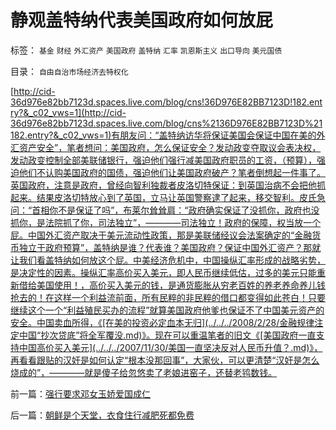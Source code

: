 # 静观盖特纳代表美国政府如何放屁

标签： `基金` `财经` `外汇资产` `美国政府` `盖特纳` `汇率` `凯恩斯主义` `出口导向` `美元国债` 

目录： `自由自治市场经济去特权化`

[http://cid-36d976e82bb7123d.spaces.live.com/blog/cns!36D976E82BB7123D!182.entry?&_c02_vws=1](http://cid-36d976e82bb7123d.spaces.live.com/blog/cns%2136D976E82BB7123D%21182.entry?&_c02_vws=1)有朋友问：“盖特纳访华将保证美国会保证中国在美的外汇资产安全”，笔者想问：美国政府，怎么保证安全？发动政变夺取议会表决权，发动政变控制全部美联储银行，强迫他们强行减美国政府职员的工资，（预算），强迫他们不认购美国政府的国债，强迫他们让美国政府破产？笔者倒想起一件事了。英国政府，注意是政府，曾经向智利独裁者皮洛切特保证：到英国治病不会把他抓起来。结果皮洛切特放心到了英国，立马让英国警察逮了起来，移交智利。皮氏急问：“首相你不是保证了吗”，布莱尔耸耸肩：“政府确实保证了没抓你，政府也没抓你，是法院抓了你，司法独立”，————司法独立！政府的保障，权当放一个屁。中国外汇资产取决于美元流动性政策，那是美联储经议会法案确定的“金融货币独立于政府预算”，盖特纳是谁？代表谁？美国政府？保证中国外汇资产？那就让我们看盖特纳如何放这个屁。中美经济危机中，中国操纵汇率形成的战略劣势，是决定性的因素。操纵汇率高价买入美元，即人民币继续低估，过多的美元只能重新借给美国使用！，高价买入美元的钱，是通货膨胀从穷老百姓的养老养命养儿钱抢去的！在这样一个利益流前面，所有民粹的非民粹的借口都变得如此苍白！只要继续这个一个“利益殖民买办的流程”就算美国政府他爹也保证不了中国美元资产的安全。中国卖血所得，《[在美的投资必定血本无归](../../../2008/2/28/金融规律注定中国“抄次贷底”将全军覆没.md)》。现在可以重温笔者的旧文《[美国政府一直支持中国高价买入美元](../../../2007/11/30/美国一直坚决反对人民币升值？.md)》，再看看跟贴的汉奸是如何认定“根本没那回事”，大家伙，可以更清楚“汉奸是怎么烧成的”，————就是傻子给忽悠卖了老娘进窑子，还替老鸨数钱。

前一篇：[强行要求邓女玉娇爱国成仁](../../../2009/6/3/强行要求邓女玉娇爱国成仁.md)

后一篇：[朝鲜是个天堂，衣食住行减肥死都免费](../../../2009/6/3/朝鲜是个天堂，衣食住行减肥死都免费.md)